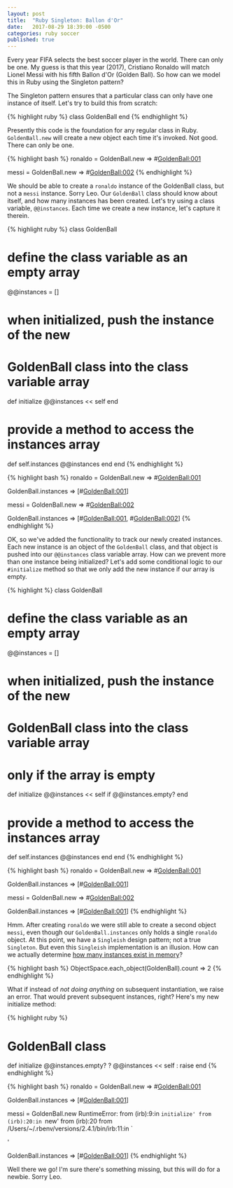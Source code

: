 ```yaml
---
layout: post
title:  "Ruby Singleton: Ballon d'Or"
date:   2017-08-29 18:39:00 -0500
categories: ruby soccer
published: true
---
```

Every year FIFA selects the best soccer player in the world. There can only be one. My guess is that this year (2017), Cristiano Ronaldo will match Lionel Messi with his fifth Ballon d'Or (Golden Ball). So how can we model this in Ruby using the Singleton pattern?

The Singleton pattern ensures that a particular class can only have one instance of itself. Let's try to build this from scratch:

{% highlight ruby %}
class GoldenBall
end
{% endhighlight %}

Presently this code is the foundation for any regular class in Ruby. `GoldenBall.new` will create a new object each time it's invoked. Not good. There can only be one.

{% highlight bash %}
ronaldo = GoldenBall.new
=> #<GoldenBall:001>

messi = GoldenBall.new
=> #<GoldenBall:002>
{% endhighlight %}

We should be able to create a `ronaldo` instance of the GoldenBall class, but not a `messi` instance. Sorry Leo. Our `GoldenBall` class should know about itself, and how many instances has been created. Let's try using a class variable, `@@instances`. Each time we create a new instance, let's capture it therein.

{% highlight ruby %}
class GoldenBall
  # define the class variable as an empty array
  @@instances = []

  # when initialized, push the instance of the new
  # GoldenBall class into the class variable array
  def initialize
    @@instances << self
  end

  # provide a method to access the instances array
  def self.instances
    @@instances
  end
end
{% endhighlight %}

{% highlight bash %}
ronaldo = GoldenBall.new
=> #<GoldenBall:001>

GoldenBall.instances
=> [#<GoldenBall:001>]

messi = GoldenBall.new
=> #<GoldenBall:002>

GoldenBall.instances
=> [#<GoldenBall:001>, #<GoldenBall:002>]
{% endhighlight %}

OK, so we've added the functionality to track our newly created instances. Each new instance is an object of the `GoldenBall` class, and that object is pushed into our `@@instances` class variable array. How can we prevent more than one instance being initialized? Let's add some conditional logic to our `#initialize` method so that we only add the new instance if our array is empty.

{% highlight %}
class GoldenBall
  # define the class variable as an empty array
  @@instances = []

  # when initialized, push the instance of the new
  # GoldenBall class into the class variable array
  # only if the array is empty
  def initialize
    @@instances << self if @@instances.empty?
  end

  # provide a method to access the instances array
  def self.instances
    @@instances
  end
end
{% endhighlight %}

{% highlight bash %}
ronaldo = GoldenBall.new
=> #<GoldenBall:001>

GoldenBall.instances
=> [#<GoldenBall:001>]

messi = GoldenBall.new
=> #<GoldenBall:002>

GoldenBall.instances
=> [#<GoldenBall:001>]
{% endhighlight %}

Hmm. After creating `ronaldo` we were still able to create a second object `messi`, even though our `GoldenBall.instances` only holds a single `ronaldo` object. At this point, we have a `Singleish` design pattern; not a true `Singleton`. But even this `Singleish` implementation is an illusion. How can we actually determine [how many instances exist in memory](https://stackoverflow.com/questions/14318079/how-do-i-list-all-objects-created-from-a-class-in-ruby)?

{% highlight bash %}
ObjectSpace.each_object(GoldenBall).count
=> 2
{% endhighlight %}

What if instead of *not doing anything* on subsequent instantiation, we raise an error. That would prevent subsequent instances, right? Here's my new initialize method:

{% highlight ruby %}
# GoldenBall class
def initialize
  @@instances.empty? ? @@instances << self : raise
end
{% endhighlight %}

{% highlight bash %}
ronaldo = GoldenBall.new
=> #<GoldenBall:001>

GoldenBall.instances
=> [#<GoldenBall:001>]

messi = GoldenBall.new
RuntimeError:
	from (irb):9:in `initialize'
	from (irb):20:in `new'
	from (irb):20
	from /Users/~/.rbenv/versions/2.4.1/bin/irb:11:in `<main>'

GoldenBall.instances
=> [#<GoldenBall:001>]
{% endhighlight %}

Well there we go! I'm sure there's something missing, but this will do for a newbie. Sorry Leo.

